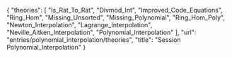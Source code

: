 {
    "theories": [
        "Is_Rat_To_Rat",
        "Divmod_Int",
        "Improved_Code_Equations",
        "Ring_Hom",
        "Missing_Unsorted",
        "Missing_Polynomial",
        "Ring_Hom_Poly",
        "Newton_Interpolation",
        "Lagrange_Interpolation",
        "Neville_Aitken_Interpolation",
        "Polynomial_Interpolation"
    ],
    "url": "entries/polynomial_interpolation/theories",
    "title": "Session Polynomial_Interpolation"
}